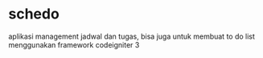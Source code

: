 # schedo
aplikasi management jadwal dan tugas, bisa juga untuk membuat to do list 
menggunakan framework codeigniter 3

